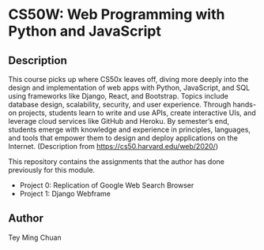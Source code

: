 # CS50W: Web Programming with Python and JavaScript #

## Description ##
This course picks up where CS50x leaves off, diving more deeply into the design and implementation of web apps with Python, JavaScript, and SQL using frameworks like Django, React, and Bootstrap. Topics include database design, scalability, security, and user experience. Through hands-on projects, students learn to write and use APIs, create interactive UIs, and leverage cloud services like GitHub and Heroku. By semester’s end, students emerge with knowledge and experience in principles, languages, and tools that empower them to design and deploy applications on the Internet. (Description from https://cs50.harvard.edu/web/2020/)

This repository contains the assignments that the author has done previously for this module.
- Project 0: Replication of Google Web Search Browser
- Project 1: Django Webframe

## Author ##
Tey Ming Chuan
